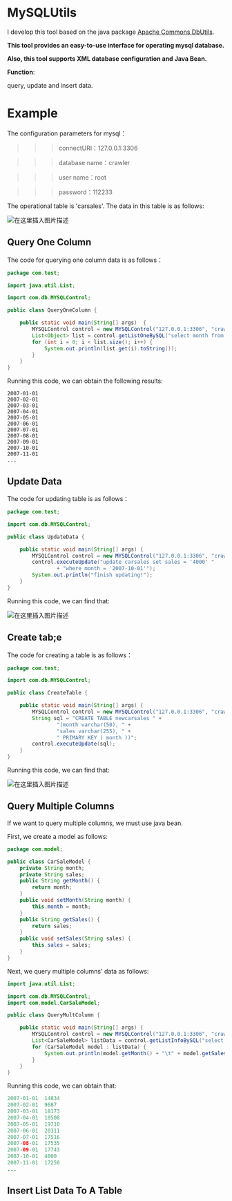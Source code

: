 # MySQLUtils
I develop this tool based on the java package [Apache Commons DbUtils](https://commons.apache.org/proper/commons-dbutils/). 

**This tool provides an easy-to-use interface for operating mysql database.**

**Also, this tool supports XML database configuration and Java Bean.**

**Function**:  

query, update and insert data.


# Example
The configuration parameters for mysql：

>>>connectURI：127.0.0.1:3306

>>>database name：crawler

>>>user name：root

>>>password：112233

 The operational table is 'carsales'. The data in this table is as follows:
 
![在这里插入图片描述](https://img-blog.csdnimg.cn/20190626103413611.png?x-oss-process=image/watermark,type_ZmFuZ3poZW5naGVpdGk,shadow_10,text_aHR0cHM6Ly9xaWFueWFuZy1oZnV0LmJsb2cuY3Nkbi5uZXQ=,size_16,color_FFFFFF,t_70)

## Query One Column
The code for querying one column data is as follows：

```java
package com.test;

import java.util.List;

import com.db.MYSQLControl;

public class QueryOneColumn {

	public static void main(String[] args)  {
		MYSQLControl control = new MYSQLControl("127.0.0.1:3306", "crawler", "root", "112233");
		List<Object> list = control.getListOneBySQL("select month from carsales", "month");
		for (int i = 0; i < list.size(); i++) {
			System.out.println(list.get(i).toString());
		}
	}
}
```

Running this code, we can obtain the following results:
```
2007-01-01
2007-02-01
2007-03-01
2007-04-01
2007-05-01
2007-06-01
2007-07-01
2007-08-01
2007-09-01
2007-10-01
2007-11-01
...
```

## Update Data
The code for updating table is as follows：
```java
package com.test;

import com.db.MYSQLControl;

public class UpdateData {

	public static void main(String[] args) {
		MYSQLControl control = new MYSQLControl("127.0.0.1:3306", "crawler", "root", "112233");
		control.executeUpdate("update carsales set sales = '4000' "
				+ "where month = '2007-10-01'");
		System.out.println("finish updating!");
	}
}
```

Running this code, we can find that:

![在这里插入图片描述](https://img-blog.csdnimg.cn/20190626105136307.png?x-oss-process=image/watermark,type_ZmFuZ3poZW5naGVpdGk,shadow_10,text_aHR0cHM6Ly9xaWFueWFuZy1oZnV0LmJsb2cuY3Nkbi5uZXQ=,size_16,color_FFFFFF,t_70)

## Create tab;e
The code for creating a table is as follows：
```java
package com.test;

import com.db.MYSQLControl;

public class CreateTable {

	public static void main(String[] args) {
		MYSQLControl control = new MYSQLControl("127.0.0.1:3306", "crawler", "root", "112233");
		String sql = "CREATE TABLE newcarsales " +
                "(month varchar(50), " +
                "sales varchar(255), " + 
                " PRIMARY KEY ( month ))"; 
		control.executeUpdate(sql);
	}
}
```

Running this code, we can find that:

![在这里插入图片描述](https://img-blog.csdnimg.cn/20190626110217293.png)

## Query Multiple Columns
If we want to query multiple columns, we must use java bean.

First, we create a model as follows:

```java
package com.model;

public class CarSaleModel {
	private String month;
	private String sales;
	public String getMonth() {
		return month;
	}
	public void setMonth(String month) {
		this.month = month;
	}
	public String getSales() {
		return sales;
	}
	public void setSales(String sales) {
		this.sales = sales;
	}
}

```

Next, we query multiple columns' data as follows:
```java
import java.util.List;

import com.db.MYSQLControl;
import com.model.CarSaleModel;

public class QueryMultColumn {

	public static void main(String[] args) {
		MYSQLControl control = new MYSQLControl("127.0.0.1:3306", "crawler", "root", "112233");
		List<CarSaleModel> listData = control.getListInfoBySQL("select month, sales from carsales", CarSaleModel.class);
		for (CarSaleModel model : listData) {
			System.out.println(model.getMonth() + "\t" + model.getSales());
		}
	}
}

```
Running this code, we can obtain that:

```java
2007-01-01	14834
2007-02-01	9687
2007-03-01	18173
2007-04-01	18508
2007-05-01	19710
2007-06-01	20311
2007-07-01	17516
2007-08-01	17535
2007-09-01	17743
2007-10-01	4000
2007-11-01	17250
...
```
## Insert List Data To A Table






